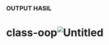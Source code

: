 ### OUTPUT HASIL
# class-oop![Untitled](https://user-images.githubusercontent.com/118960008/208233539-0c89a777-4540-4055-a63d-95be184460cd.png)
